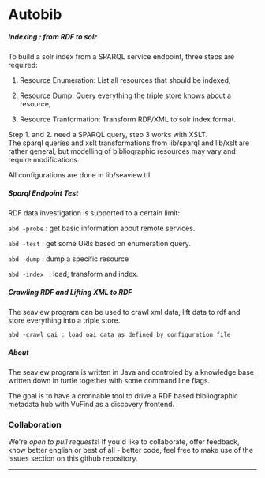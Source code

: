 

Autobib
========

##### Indexing : from RDF to solr

  To build a solr index from a SPARQL service endpoint,
  three steps are required:

  1. Resource Enumeration: List all resources that should be indexed,

  2. Resource Dump: Query everything the triple store knows about a resource,

  3. Resource Tranformation: Transform RDF/XML to solr index format.


Step 1. and 2. need a SPARQL query, step 3 works with XSLT. <br/>
  The sparql queries and xslt transformations from lib/sparql and lib/xslt
  are rather general, but modelling of bibliographic resources may vary and 
  require modifications.  


  All configurations are done in lib/seaview.ttl

##### Sparql Endpoint Test
  RDF data investigation is supported to a certain limit:

  <code>abd -probe</code> : get basic information about remote services.

  <code>abd -test</code> : get some URIs based on enumeration query.

  <code>abd -dump</code> : dump a specific resource

  <code>abd -index </code> : load, transform and index.

##### Crawling RDF and Lifting XML to RDF

  The seaview program can be used to crawl xml data, lift data to rdf
  and store everything into a triple store. 

    abd -crawl oai : load oai data as defined by configuration file

##### About

  The seaview program is written in Java and controled by a 
  knowledge base written down in turtle together with some 
  command line flags.

  The goal is to have a cronnable tool to drive a RDF based 
  bibliographic metadata hub with VuFind as a discovery frontend.


### Collaboration

  We're *open to pull requests*! If you'd like to collaborate, 
  offer feedback, know better english or best of all - better code, 
  feel free to make use of the issues section on this github repository.

____________________________________________________________________________
